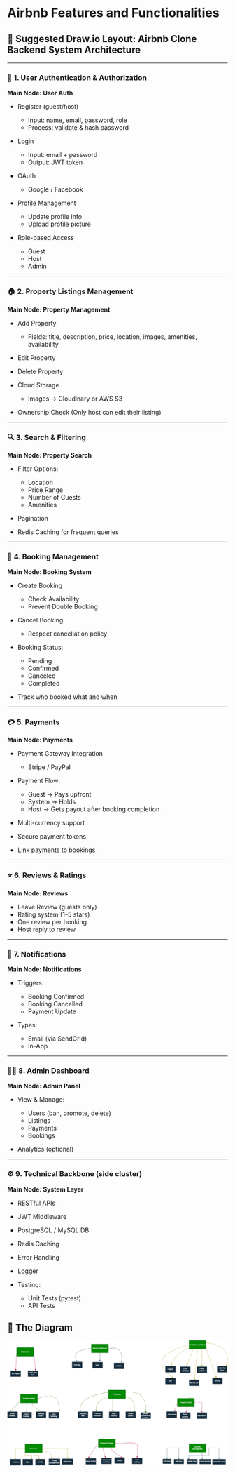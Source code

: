 # Airbnb Features and Functionalities

## 🧠 Suggested Draw\.io Layout: Airbnb Clone Backend System Architecture

---

### 🔐 **1. User Authentication & Authorization**

**Main Node: User Auth**

* Register (guest/host)

  * Input: name, email, password, role
  * Process: validate & hash password
* Login

  * Input: email + password
  * Output: JWT token
* OAuth

  * Google / Facebook
* Profile Management

  * Update profile info
  * Upload profile picture
* Role-based Access

  * Guest
  * Host
  * Admin

---

### 🏠 **2. Property Listings Management**

**Main Node: Property Management**

* Add Property

  * Fields: title, description, price, location, images, amenities, availability
* Edit Property
* Delete Property
* Cloud Storage

  * Images → Cloudinary or AWS S3
* Ownership Check (Only host can edit their listing)

---

### 🔍 **3. Search & Filtering**

**Main Node: Property Search**

* Filter Options:

  * Location
  * Price Range
  * Number of Guests
  * Amenities
* Pagination
* Redis Caching for frequent queries

---

### 📅 **4. Booking Management**

**Main Node: Booking System**

* Create Booking

  * Check Availability
  * Prevent Double Booking
* Cancel Booking

  * Respect cancellation policy
* Booking Status:

  * Pending
  * Confirmed
  * Canceled
  * Completed
* Track who booked what and when

---

### 💳 **5. Payments**

**Main Node: Payments**

* Payment Gateway Integration

  * Stripe / PayPal
* Payment Flow:

  * Guest → Pays upfront
  * System → Holds
  * Host → Gets payout after booking completion
* Multi-currency support
* Secure payment tokens
* Link payments to bookings

---

### ⭐ **6. Reviews & Ratings**

**Main Node: Reviews**

* Leave Review (guests only)
* Rating system (1–5 stars)
* One review per booking
* Host reply to review

---

### 🔔 **7. Notifications**

**Main Node: Notifications**

* Triggers:

  * Booking Confirmed
  * Booking Cancelled
  * Payment Update
* Types:

  * Email (via SendGrid)
  * In-App

---

### 🧑‍💻 **8. Admin Dashboard**

**Main Node: Admin Panel**

* View & Manage:

  * Users (ban, promote, delete)
  * Listings
  * Payments
  * Bookings
* Analytics (optional)

---

### ⚙️ **9. Technical Backbone (side cluster)**

**Main Node: System Layer**

* RESTful APIs
* JWT Middleware
* PostgreSQL / MySQL DB
* Redis Caching
* Error Handling
* Logger
* Testing:

  * Unit Tests (pytest)
  * API Tests

## 📸 The Diagram
![Documentation](Documentation.png)
